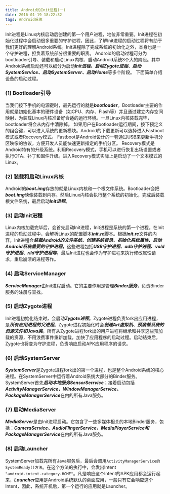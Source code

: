 ```yaml
---
title: Android的Init进程(一)
date: 2016-01-19 18:22:32
tags: Android系统
---
```

Init进程是Linux内核启动后创建的第一个用户进程，地位非常重要。Init进程在初始化过程中会启动很多重要的守护进程，因此，了解Init进程的启动过程将有助于我们更好的理解Android系统。Init进程除了完成系统的初始化之外，本身也是一个守护进程，担负着系统部分很重要的职责。
Android的启动过程可分为bootloader引导、装载和启动Linux内核、启动Android系统3个大的阶段。其中Android系统启动还可以细分为启动***Init进程、启动Zygote进程、启动SystemService、启动SystemServer、启动Home***等多个阶段。
下面简单介绍设备的启动过程。
<!--more-->
### (1) Bootloader引导
当我们按下手机的电源键时，最先运行的就是***bootloader***。Bootloader主要的作用就是初始化基本的硬件设备（如CPU、内存、Flash等）并且通过建立内存空间映射，为装载Linux内核准备好合适的运行环境。一旦Linux内核装载完毕，bootloader将会从内存中清除掉。
如果用户在Bootloader运行期间，按下预定义的组合键，可以进入系统的更新模块。Android的下载更新可以选择进入Fastboot模式或者Recovery模式。
Fastboot是Android设计的一套通过USB来更新手机分区映像的协议，方便开发人员能快速更新指定的手机分区。
Recovery模式是Android特有的升级系统。利用Recovery模式，手机可以进行恢复出场设置或者执行OTA、补丁和固件升级。进入Recovery模式实际上是启动了一个文本模式的Linux。
### (2) 装载和启动Linux内核
Android的***boot.img***存放的就是Linux内核和一个根文件系统。Bootloader会把***boot.img***映像装载到内存。然后Linux内核会执行整个系统的初始化，完成后装载根文件系统，最后启动***Init进程***。
### (3) 启动Init进程
Linux内核加载完毕后，会首先启动Init进程，Init进程是系统的第一个进程。在Init进程的启动过程中，会解析Linux的配置脚本***init.rc***脚本。根据***init.rc***文件的内容，Init进程会***装载Android的文件系统、创建系统目录、初始化系统属性、启动Android系统重要的守护进程***，这些进程包括***USB守护进程、adb守护进程、vold守护进程、rild守护进程等***。最后Init进程也会作为守护进程来执行修改属性请求，重启崩溃的进程等作。
### (4) 启动ServiceManager
***ServiceManager***由Init进程启动。它的主要作用是管理***Binder服务***，负责Binder服务的注册与查找。
### (5) 启动Zygote进程
Init进程初始化结束时，会启动***Zygote进程***。Zygote进程负责fork出应用进程，是***所有应用进程的父进程***。Zygote进程初始化时会***创建Art虚拟机、预装载系统的资源文件和Java类***。所有从Zygote进程fork出的用户进程将继承和共享这些预加载的资源，不用浪费事件重新加载，加快了应用程序的启动过程。启动结束后，Zygote也将变为守护进程，负责响应启动APK应用程序的请求。
### (6) 启动SystemServer
***SystemServer***是Zygote进程fork出的第一个进程，也是整个Android系统的核心进程。在SystemServer中运行着Android系统大部分的Binder服务。SystemServer首先***启动本地服务SensorSerrvice***；接着启动包括***ActivityManagerService、WindowManagerService、PackageManagerService***在内的所有Java服务。
### (7) 启动MediaServer
***MediaServer***是由Init进程启动。它包含了一些多媒体相关的本地Binder服务，包括：***CameraService、AudioFlingerService、MediaPlayerService和PackageManagerService***在内的所有Java服务。
### (8) 启动Launcher
SystemServer加载完所有Java服务后，最后会调用`ActivityManagerService的SystemReady()方法`。在这个方法的执行中，会发出Intent `"android.intent.category.HOME"`。凡是响应这个Intent的APK应用都会运行起来，***Launcher***应用是Android系统默认的桌面应用，一般只有它会响应这个Intent，因此，系统开机后，第一个运行的应用就是Launcher。